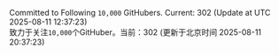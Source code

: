 Committed to Following `10,000` GitHubers. Current: <!-- FOLLOWING_COUNT -->302<!-- FOLLOWING_COUNT --> (Update at UTC <!-- LAST_UPDATED -->2025-08-11 12:37:23<!-- LAST_UPDATED -->)<br>
致力于关注`10,000`个GitHuber。当前：<!-- FOLLOWING_COUNT -->302<!-- FOLLOWING_COUNT --> (更新于北京时间 <!-- LAST_UPDATED_CST -->2025-08-11 20:37:23<!-- LAST_UPDATED_CST -->)
